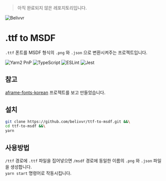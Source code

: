 > 아직 완료되지 않은 레포지토리입니다.

![Belivvr](https://avatars.githubusercontent.com/u/40684200?s=200&v=4)

# .ttf to MSDF

`.ttf` 폰트를 MSDF 형식의 `.png` 와 `.json` 으로 변환시켜주는 프로젝트입니다.

![Yarn2 PnP](https://img.shields.io/badge/Yarn2-PnP-2C8EBB?style=for-the-badge&logo=yarn&logoColor=white)
![TypeScript](https://img.shields.io/badge/TypeScript-007ACC?style=for-the-badge&logo=typescript&logoColor=white)
![ESLint](https://img.shields.io/badge/eslint-3A33D1?style=for-the-badge&logo=eslint&logoColor=white)
![Jest](https://img.shields.io/badge/Jest-C21325?style=for-the-badge&logo=jest&logoColor=white)

## 참고

[aframe-fonts-korean](https://github.com/myso-kr/aframe-fonts-korean) 프로젝트를 보고 만들었습니다.

## 설치

```sh
git clone https://github.com/belivvr/ttf-to-msdf.git &&\
cd ttf-to-msdf &&\
yarn
```

## 사용방법

`/ttf` 경로에 `.ttf` 파일을 집어넣으면 `/msdf` 경로에 동일한 이름의 `.png` 와 `.json` 파일을 생성합니다.  
`yarn start` 명령어로 작동시킵니다.
